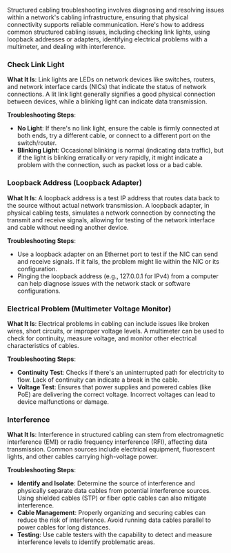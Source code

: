 Structured cabling troubleshooting involves diagnosing and resolving issues within a network's cabling infrastructure, ensuring that physical connectivity supports reliable communication. Here's how to address common structured cabling issues, including checking link lights, using loopback addresses or adapters, identifying electrical problems with a multimeter, and dealing with interference.

### Check Link Light

**What It Is**: Link lights are LEDs on network devices like switches, routers, and network interface cards (NICs) that indicate the status of network connections. A lit link light generally signifies a good physical connection between devices, while a blinking light can indicate data transmission.

**Troubleshooting Steps**:

- **No Light**: If there's no link light, ensure the cable is firmly connected at both ends, try a different cable, or connect to a different port on the switch/router.
- **Blinking Light**: Occasional blinking is normal (indicating data traffic), but if the light is blinking erratically or very rapidly, it might indicate a problem with the connection, such as packet loss or a bad cable.

### Loopback Address (Loopback Adapter)

**What It Is**: A loopback address is a test IP address that routes data back to the source without actual network transmission. A loopback adapter, in physical cabling tests, simulates a network connection by connecting the transmit and receive signals, allowing for testing of the network interface and cable without needing another device.

**Troubleshooting Steps**:

- Use a loopback adapter on an Ethernet port to test if the NIC can send and receive signals. If it fails, the problem might lie within the NIC or its configuration.
- Pinging the loopback address (e.g., 127.0.0.1 for IPv4) from a computer can help diagnose issues with the network stack or software configurations.

### Electrical Problem (Multimeter Voltage Monitor)

**What It Is**: Electrical problems in cabling can include issues like broken wires, short circuits, or improper voltage levels. A multimeter can be used to check for continuity, measure voltage, and monitor other electrical characteristics of cables.

**Troubleshooting Steps**:

- **Continuity Test**: Checks if there's an uninterrupted path for electricity to flow. Lack of continuity can indicate a break in the cable.
- **Voltage Test**: Ensures that power supplies and powered cables (like PoE) are delivering the correct voltage. Incorrect voltages can lead to device malfunctions or damage.

### Interference

**What It Is**: Interference in structured cabling can stem from electromagnetic interference (EMI) or radio frequency interference (RFI), affecting data transmission. Common sources include electrical equipment, fluorescent lights, and other cables carrying high-voltage power.

**Troubleshooting Steps**:

- **Identify and Isolate**: Determine the source of interference and physically separate data cables from potential interference sources. Using shielded cables (STP) or fiber optic cables can also mitigate interference.
- **Cable Management**: Properly organizing and securing cables can reduce the risk of interference. Avoid running data cables parallel to power cables for long distances.
- **Testing**: Use cable testers with the capability to detect and measure interference levels to identify problematic areas.

